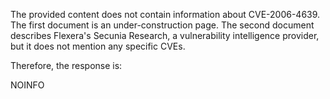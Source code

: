 The provided content does not contain information about CVE-2006-4639. The first document is an under-construction page. The second document describes Flexera's Secunia Research, a vulnerability intelligence provider, but it does not mention any specific CVEs.

Therefore, the response is:

NOINFO